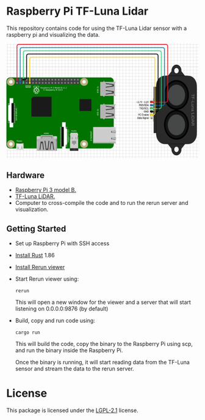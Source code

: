 # Raspberry Pi TF-Luna Lidar

This repository contains code for using the TF-Luna Lidar sensor with a raspberry pi and visualizing the data.

![Wiring diagram of TF-Luna to the Raspberry Pi 3 model B](images/wiring_diagram.svg)

## Hardware

- [Raspberry Pi 3 model B.](https://www.raspberrypi.com/products/raspberry-pi-3-model-b/)
- [TF-Luna LiDAR.](https://en.benewake.com/TFLuna/index.html)
- Computer to cross-compile the code and to run the rerun server and visualization.

## Getting Started

- Set up Raspberry Pi with SSH access
- [Install Rust](https://www.rust-lang.org/tools/install) 1.86
- [Install Rerun viewer](https://rerun.io/docs/getting-started/installing-viewer#installing-the-viewer)
- Start Rerun viewer using:

  ```shell
  rerun
  ```

  This will open a new window for the viewer and a server that will start listening on 0.0.0.0:9876 (by default)

- Build, copy and run code using:

  ```shell
  cargo run
  ```

  This will build the code, copy the binary to the Raspberry Pi using scp,
  and run the binary inside the Raspberry Pi.

  Once the binary is running, it will start reading data from the TF-Luna sensor
  and stream the data to the rerun server.

# License

This package is licensed under the [LGPL-2.1](https://www.gnu.org/licenses/old-licenses/lgpl-2.1.en.html) license.

